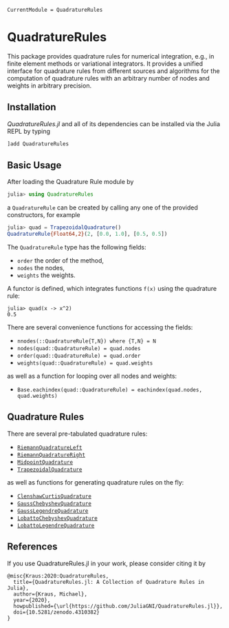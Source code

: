 ```@meta
CurrentModule = QuadratureRules
```

# QuadratureRules

This package provides quadrature rules for numerical integration, e.g., in finite element methods or variational integrators. It provides a unified interface for quadrature rules from different sources and algorithms for the computation of quadrature rules with an arbitrary number of nodes and weights in arbitrary precision.


## Installation

*QuadratureRules.jl* and all of its dependencies can be installed via the Julia REPL by typing 
```julia
]add QuadratureRules
```

## Basic Usage

After loading the Quadrature Rule module by
```julia
julia> using QuadratureRules
```
a `QuadratureRule` can be created by calling any one of the provided constructors, for example
```julia
julia> quad = TrapezoidalQuadrature()
QuadratureRule{Float64,2}(2, [0.0, 1.0], [0.5, 0.5])
```

The `QuadratureRule` type has the following fields:
- `order` the order of the method,
- `nodes` the nodes,
- `weights` the weights.

A functor is defined, which integrates functions `f(x)` using the quadrature rule:
```
julia> quad(x -> x^2)
0.5
```

There are several convenience functions for accessing the fields:
- `nnodes(::QuadratureRule{T,N}) where {T,N} = N`
- `nodes(quad::QuadratureRule) = quad.nodes`
- `order(quad::QuadratureRule) = quad.order`
- `weights(quad::QuadratureRule) = quad.weights`

as well as a function for looping over all nodes and weights:
- `Base.eachindex(quad::QuadratureRule) = eachindex(quad.nodes, quad.weights)`


## Quadrature Rules

There are several pre-tabulated quadrature rules:
- [`RiemannQuadratureLeft`](@ref)
- [`RiemannQuadratureRight`](@ref)
- [`MidpointQuadrature`](@ref)
- [`TrapezoidalQuadrature`](@ref)

as well as functions for generating quadrature rules on the fly:
- [`ClenshawCurtisQuadrature`](@ref)
- [`GaussChebyshevQuadrature`](@ref)
- [`GaussLegendreQuadrature`](@ref)
- [`LobattoChebyshevQuadrature`](@ref)
- [`LobattoLegendreQuadrature`](@ref)


## References

If you use QuadratureRules.jl in your work, please consider citing it by

```
@misc{Kraus:2020:QuadratureRules,
  title={QuadratureRules.jl: A Collection of Quadrature Rules in Julia},
  author={Kraus, Michael},
  year={2020},
  howpublished={\url{https://github.com/JuliaGNI/QuadratureRules.jl}},
  doi={10.5281/zenodo.4310382}
}
```
